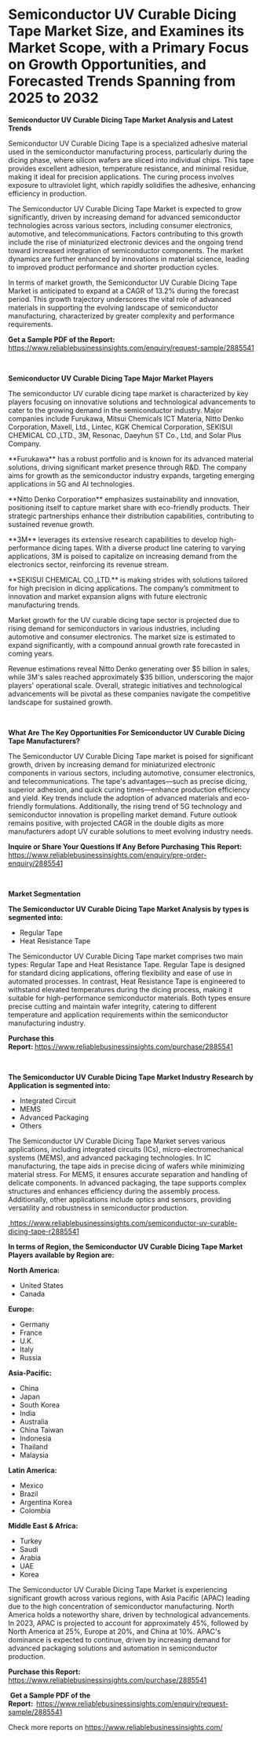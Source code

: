 <p><h1>Semiconductor UV Curable Dicing Tape Market Size, and Examines its Market Scope, with a Primary Focus on Growth Opportunities, and Forecasted Trends Spanning from 2025 to 2032</h1></p><p><strong>Semiconductor UV Curable Dicing Tape Market Analysis and Latest Trends</strong></p>
<p><p>Semiconductor UV Curable Dicing Tape is a specialized adhesive material used in the semiconductor manufacturing process, particularly during the dicing phase, where silicon wafers are sliced into individual chips. This tape provides excellent adhesion, temperature resistance, and minimal residue, making it ideal for precision applications. The curing process involves exposure to ultraviolet light, which rapidly solidifies the adhesive, enhancing efficiency in production.</p><p>The Semiconductor UV Curable Dicing Tape Market is expected to grow significantly, driven by increasing demand for advanced semiconductor technologies across various sectors, including consumer electronics, automotive, and telecommunications. Factors contributing to this growth include the rise of miniaturized electronic devices and the ongoing trend toward increased integration of semiconductor components. The market dynamics are further enhanced by innovations in material science, leading to improved product performance and shorter production cycles.</p><p>In terms of market growth, the Semiconductor UV Curable Dicing Tape Market is anticipated to expand at a CAGR of 13.2% during the forecast period. This growth trajectory underscores the vital role of advanced materials in supporting the evolving landscape of semiconductor manufacturing, characterized by greater complexity and performance requirements.</p></p>
<p><strong>Get a Sample PDF of the Report:&nbsp;</strong> <a href="https://www.reliablebusinessinsights.com/enquiry/request-sample/2885541?utm_campaign=3074&utm_medium=2&utm_source=Github&utm_content=ia&utm_term=13032025&utm_id=semiconductor-uv-curable-dicing-tape">https://www.reliablebusinessinsights.com/enquiry/request-sample/2885541</a></p>
<p>&nbsp;</p>
<p><strong>Semiconductor UV Curable Dicing Tape Major Market Players</strong></p>
<p><p>The semiconductor UV curable dicing tape market is characterized by key players focusing on innovative solutions and technological advancements to cater to the growing demand in the semiconductor industry. Major companies include Furukawa, Mitsui Chemicals ICT Materia, Nitto Denko Corporation, Maxell, Ltd., Lintec, KGK Chemical Corporation, SEKISUI CHEMICAL CO.,LTD., 3M, Resonac, Daeyhun ST Co., Ltd, and Solar Plus Company.</p><p>**Furukawa** has a robust portfolio and is known for its advanced material solutions, driving significant market presence through R&D. The company aims for growth as the semiconductor industry expands, targeting emerging applications in 5G and AI technologies.</p><p>**Nitto Denko Corporation** emphasizes sustainability and innovation, positioning itself to capture market share with eco-friendly products. Their strategic partnerships enhance their distribution capabilities, contributing to sustained revenue growth.</p><p>**3M** leverages its extensive research capabilities to develop high-performance dicing tapes. With a diverse product line catering to varying applications, 3M is poised to capitalize on increasing demand from the electronics sector, reinforcing its revenue stream.</p><p>**SEKISUI CHEMICAL CO.,LTD.** is making strides with solutions tailored for high precision in dicing applications. The company’s commitment to innovation and market expansion aligns with future electronic manufacturing trends.</p><p>Market growth for the UV curable dicing tape sector is projected due to rising demand for semiconductors in various industries, including automotive and consumer electronics. The market size is estimated to expand significantly, with a compound annual growth rate forecasted in coming years.</p><p>Revenue estimations reveal Nitto Denko generating over $5 billion in sales, while 3M's sales reached approximately $35 billion, underscoring the major players' operational scale. Overall, strategic initiatives and technological advancements will be pivotal as these companies navigate the competitive landscape for sustained growth.</p></p>
<p>&nbsp;</p>
<p><strong>What Are The Key Opportunities For Semiconductor UV Curable Dicing Tape Manufacturers?</strong></p>
<p><p>The Semiconductor UV Curable Dicing Tape market is poised for significant growth, driven by increasing demand for miniaturized electronic components in various sectors, including automotive, consumer electronics, and telecommunications. The tape's advantages—such as precise dicing, superior adhesion, and quick curing times—enhance production efficiency and yield. Key trends include the adoption of advanced materials and eco-friendly formulations. Additionally, the rising trend of 5G technology and semiconductor innovation is propelling market demand. Future outlook remains positive, with projected CAGR in the double digits as more manufacturers adopt UV curable solutions to meet evolving industry needs.</p></p>
<p><strong>Inquire or Share Your Questions If Any Before Purchasing This Report:</strong> <a href="https://www.reliablebusinessinsights.com/enquiry/pre-order-enquiry/2885541?utm_campaign=3074&utm_medium=2&utm_source=Github&utm_content=ia&utm_term=13032025&utm_id=semiconductor-uv-curable-dicing-tape">https://www.reliablebusinessinsights.com/enquiry/pre-order-enquiry/2885541</a></p>
<p>&nbsp;</p>
<p><strong>Market Segmentation</strong></p>
<p><strong>The Semiconductor UV Curable Dicing Tape Market Analysis by types is segmented into:</strong></p>
<p><ul><li>Regular Tape</li><li>Heat Resistance Tape</li></ul></p>
<p><p>The Semiconductor UV Curable Dicing Tape market comprises two main types: Regular Tape and Heat Resistance Tape. Regular Tape is designed for standard dicing applications, offering flexibility and ease of use in automated processes. In contrast, Heat Resistance Tape is engineered to withstand elevated temperatures during the dicing process, making it suitable for high-performance semiconductor materials. Both types ensure precise cutting and maintain wafer integrity, catering to different temperature and application requirements within the semiconductor manufacturing industry.</p></p>
<p><strong>Purchase this Report:&nbsp;</strong><a href="https://www.reliablebusinessinsights.com/purchase/2885541?utm_campaign=3074&utm_medium=2&utm_source=Github&utm_content=ia&utm_term=13032025&utm_id=semiconductor-uv-curable-dicing-tape">https://www.reliablebusinessinsights.com/purchase/2885541</a></p>
<p>&nbsp;</p>
<p><strong>The Semiconductor UV Curable Dicing Tape Market Industry Research by Application is segmented into:</strong></p>
<p><ul><li>Integrated Circuit</li><li>MEMS</li><li>Advanced Packaging</li><li>Others</li></ul></p>
<p><p>The Semiconductor UV Curable Dicing Tape Market serves various applications, including integrated circuits (ICs), micro-electromechanical systems (MEMS), and advanced packaging technologies. In IC manufacturing, the tape aids in precise dicing of wafers while minimizing material stress. For MEMS, it ensures accurate separation and handling of delicate components. In advanced packaging, the tape supports complex structures and enhances efficiency during the assembly process. Additionally, other applications include optics and sensors, providing versatility and robustness in semiconductor production.</p></p>
<p><a href="https://www.reliablebusinessinsights.com/semiconductor-uv-curable-dicing-tape-r2885541?utm_campaign=3074&utm_medium=2&utm_source=Github&utm_content=ia&utm_term=13032025&utm_id=semiconductor-uv-curable-dicing-tape">&nbsp;https://www.reliablebusinessinsights.com/semiconductor-uv-curable-dicing-tape-r2885541</a></p>
<p><strong>In terms of Region, the Semiconductor UV Curable Dicing Tape Market Players available by Region are:</strong></p>
<p>
    <p> <strong> North America: </strong>
        <ul>
            <li>United States</li>
            <li>Canada</li>
        </ul>
        </p> 
    <p> <strong> Europe: </strong>
        <ul>
            <li>Germany</li>
            <li>France</li>
            <li>U.K.</li>
            <li>Italy</li>
            <li>Russia</li>
        </ul>
        </p> 
    <p> <strong> Asia-Pacific: </strong>
        <ul>
            <li>China</li>
            <li>Japan</li>
            <li>South Korea</li>
            <li>India</li>
            <li>Australia</li>
            <li>China Taiwan</li>
            <li>Indonesia</li>
            <li>Thailand</li>
            <li>Malaysia</li>
        </ul>
        </p> 
    <p> <strong> Latin America: </strong>
        <ul>
            <li>Mexico</li>
            <li>Brazil</li>
            <li>Argentina Korea</li>
            <li>Colombia</li>
        </ul>
        </p> 
    <p> <strong> Middle East & Africa: </strong>
        <ul>
            <li>Turkey</li>
            <li>Saudi</li>
            <li>Arabia</li>
            <li>UAE</li>
            <li>Korea</li>
        </ul>
    </p>
    </p>
<p><p>The Semiconductor UV Curable Dicing Tape Market is experiencing significant growth across various regions, with Asia Pacific (APAC) leading due to the high concentration of semiconductor manufacturing. North America holds a noteworthy share, driven by technological advancements. In 2023, APAC is projected to account for approximately 45%, followed by North America at 25%, Europe at 20%, and China at 10%. APAC's dominance is expected to continue, driven by increasing demand for advanced packaging solutions and automation in semiconductor production.</p></p>
<p><strong>Purchase this Report: </strong><a href="https://www.reliablebusinessinsights.com/purchase/2885541?utm_campaign=3074&utm_medium=2&utm_source=Github&utm_content=ia&utm_term=13032025&utm_id=semiconductor-uv-curable-dicing-tape">https://www.reliablebusinessinsights.com/purchase/2885541</a></p>
<p>&nbsp;<strong>Get a Sample PDF of the Report:&nbsp;&nbsp;</strong><a href="https://www.reliablebusinessinsights.com/enquiry/request-sample/2885541?utm_campaign=3074&utm_medium=2&utm_source=Github&utm_content=ia&utm_term=13032025&utm_id=semiconductor-uv-curable-dicing-tape">https://www.reliablebusinessinsights.com/enquiry/request-sample/2885541</a></p>
<p><strong></strong></p>
<p>Check more reports on <a href="https://www.reliablebusinessinsights.com/?utm_campaign=3074&utm_medium=2&utm_source=Github&utm_content=ia&utm_term=13032025&utm_id=semiconductor-uv-curable-dicing-tape">https://www.reliablebusinessinsights.com/</a></p>